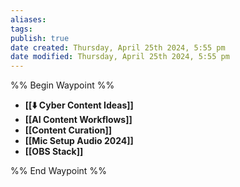 ```yaml
---
aliases: 
tags: 
publish: true
date created: Thursday, April 25th 2024, 5:55 pm
date modified: Thursday, April 25th 2024, 5:55 pm
---
```

%% Begin Waypoint %%
- **[[⬇️ Cyber Content Ideas]]**
- **[[AI Content Workflows]]**
- **[[Content Curation]]**
- **[[Mic Setup Audio 2024]]**
- **[[OBS Stack]]**

%% End Waypoint %%